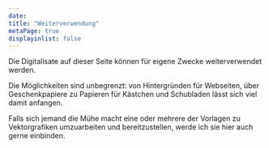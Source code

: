 ```yaml
---
date:
title: "Weiterverwendung"
metaPage: true
displayinlist: false
---
```


Die Digitalisate auf dieser Seite können für eigene Zwecke weiterverwendet werden. 

Die Möglichkeiten sind unbegrenzt: von Hintergründen für Webseiten, über Geschenkpapiere zu Papieren für Kästchen und Schubladen lässt sich viel damit anfangen.

Falls sich jemand die Mühe macht eine oder mehrere der Vorlagen zu Vektorgrafiken umzuarbeiten und bereitzustellen, werde ich sie hier auch gerne einbinden.
